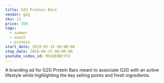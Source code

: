 ```yaml
---
title: G2G Protein Bars
vendor: g2g
sku: 11
price: 350
tags:
  - summer
  - snack
  - protein
start_date: 2019-05-15 00:00:00
stop_date: 2019-06-15 00:00:00
youtube_video_id: RSk8ENBtYtI
---
```


A branding ad for G2G Protein Bars meant to associate G2G with an active lifestyle while highlighting the key selling points and fresh ingredients.